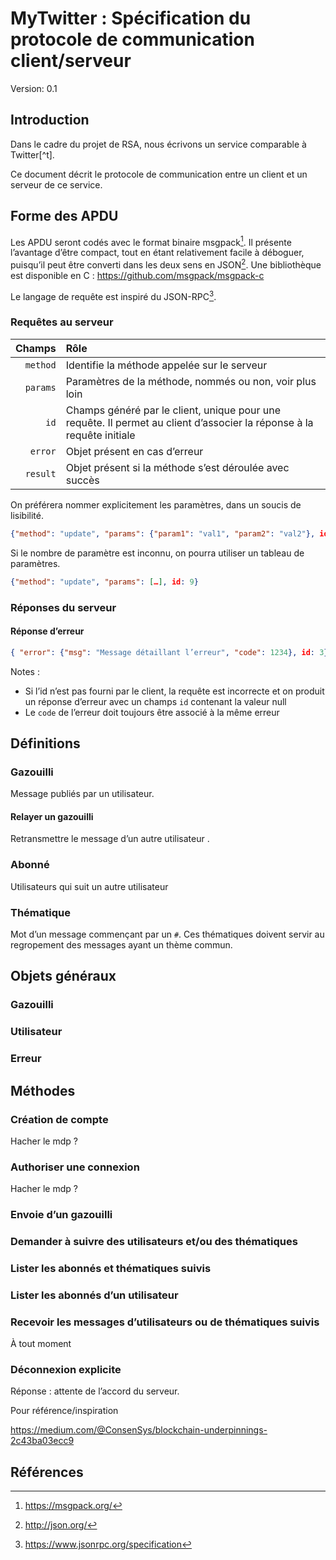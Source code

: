 # MyTwitter : Spécification du protocole de communication client/serveur
Version: 0.1


## Introduction
Dans le cadre du projet de RSA, nous écrivons un service comparable à Twitter[^t].

Ce document décrit le protocole de communication entre un client et un serveur de ce service.

## Forme des APDU
Les APDU seront codés avec le format binaire msgpack[^msgpack]. Il présente l’avantage d’être compact, tout en étant relativement facile à déboguer, puisqu’il peut être converti dans les deux sens en JSON[^json].
Une bibliothèque est disponible en C : https://github.com/msgpack/msgpack-c

Le langage de requête est inspiré du JSON-RPC[^jrpc].

### Requêtes au serveur

| Champs | Rôle |
|----:|:---|
| `method`| Identifie la méthode appelée sur le serveur |
| `params` | Paramètres de la méthode, nommés ou non, voir plus loin |
| `id` | Champs généré par le client, unique pour une requête. Il permet au client d’associer la réponse à la requête initiale |
| `error` | Objet présent en cas d’erreur |
| `result` | Objet présent si la méthode s’est déroulée avec succès |

On préférera nommer explicitement les paramètres, dans un soucis de lisibilité.
``` json
{"method": "update", "params": {"param1": "val1", "param2": "val2"}, id: 3}
```

Si le nombre de paramètre est inconnu, on pourra utiliser un tableau de paramètres.

``` json
{"method": "update", "params": […], id: 9}
```

### Réponses du serveur
#### Réponse d’erreur

``` json
{ "error": {"msg": "Message détaillant l’erreur", "code": 1234}, id: 3}
```
Notes :
- Si l’id n’est pas fourni par le client, la requête est incorrecte et on produit un réponse d’erreur avec un champs `id` contenant la valeur null
- Le `code` de l’erreur doit toujours être associé à la même erreur
## Définitions
### Gazouilli
Message publiés par un utilisateur.
#### Relayer un gazouilli
Retransmettre le message d’un autre utilisateur .
### Abonné
Utilisateurs qui suit un autre utilisateur
### Thématique
Mot d’un message commençant par un `#`. Ces thématiques doivent servir au regropement des messages ayant un thème commun.
## Objets généraux

### Gazouilli

### Utilisateur

### Erreur

## Méthodes

### Création de compte
Hacher le mdp ?
### Authoriser une connexion
Hacher le mdp ?
### Envoie d’un gazouilli

### Demander à suivre des utilisateurs et/ou des thématiques

### Lister les abonnés et thématiques suivis

### Lister les abonnés d’un utilisateur

### Recevoir les messages d’utilisateurs ou de thématiques suivis

À tout moment

### Déconnexion explicite

Réponse : attente de l’accord du serveur.


Pour référence/inspiration

https://medium.com/@ConsenSys/blockchain-underpinnings-2c43ba03ecc9

## Références
[^msgpack]: https://msgpack.org/
[^json]: http://json.org/
[^jrpc]: https://www.jsonrpc.org/specification
